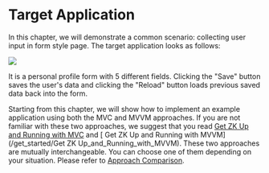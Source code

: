 # Target Application


In this chapter, we will demonstrate a common scenario: collecting user
input in form style page. The target application looks as follows:

![](images//zk_essentials/images/ze-ch5-app.png)

It is a personal profile form with 5 different fields. Clicking the
"Save" button saves the user's data and clicking the "Reload" button
loads previous saved data back into the form.

Starting from this chapter, we will show how to implement an example
application using both the MVC and MVVM approaches. If you are not
familiar with these two approaches, we suggest that you read [ Get ZK Up
and Running with
MVC](/get_started/Get_ZK_Up_and_Running_with_MVC) and [
Get ZK Up and Running with
MVVM](/get_started/Get ZK Up_and_Running_with_MVVM).
These two approaches are mutually interchangeable. You can choose one of
them depending on your situation. Please refer to [ Approach
Comparison](/get_started/Get_ZK_Up_and_Running_with_MVVM#Approach_Comparison).
